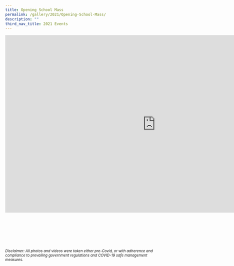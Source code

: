 ```yaml
---
title: Opening School Mass
permalink: /gallery/2021/Opening-School-Mass/
description: ""
third_nav_title: 2021 Events
---
```


<iframe allowfullscreen="true" height="569" width="960" frameborder="0" src="https://docs.google.com/presentation/d/e/2PACX-1vTZj4kfXpEG3z9ufXtKWE6pbZ8dL2Tj_FyR6A24qFYIqMIPmxPzXV77Wo4k4fdHd7gu42odKYOYTZCU/embed?start=true&amp;loop=true&amp;delayms=5000"></iframe>

<br><br><br><br><br><br>
<sup>_Disclaimer: All photos and videos were taken either pre-Covid, or with adherence and compliance to prevailing government regulations and COVID-19 safe management measures._</sup>
